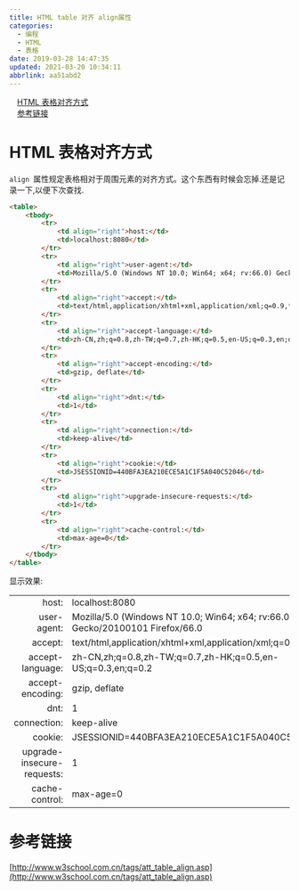 ```yaml
---
title: HTML table 对齐 align属性
categories: 
  - 编程
  - HTML
  - 表格
date: 2019-03-28 14:47:35
updated: 2021-03-20 10:34:11
abbrlink: aa51abd2
---
```

<div id='my_toc'><a href="/blog/aa51abd2/#HTML-表格对齐方式" class="header_1">HTML 表格对齐方式</a>&nbsp;<br><a href="/blog/aa51abd2/#参考链接" class="header_1">参考链接</a>&nbsp;<br></div>
<style>.header_1{margin-left: 1em;}.header_2{margin-left: 2em;}.header_3{margin-left: 3em;}.header_4{margin-left: 4em;}.header_5{margin-left: 5em;}.header_6{margin-left: 6em;}</style>
<!--more-->
<script>if (navigator.platform.search('arm')==-1){document.getElementById('my_toc').style.display = 'none';}var e,p = document.getElementsByTagName('p');while (p.length>0) {e = p[0];e.parentElement.removeChild(e);}</script>

<!--end-->
# HTML 表格对齐方式
`align `属性规定表格相对于周围元素的对齐方式。这个东西有时候会忘掉.还是记录一下,以便下次查找.
```html
<table>
    <tbody>
        <tr>
            <td align="right">host:</td>
            <td>localhost:8080</td>
        </tr>
        <tr>
            <td align="right">user-agent:</td>
            <td>Mozilla/5.0 (Windows NT 10.0; Win64; x64; rv:66.0) Gecko/20100101 Firefox/66.0</td>
        </tr>
        <tr>
            <td align="right">accept:</td>
            <td>text/html,application/xhtml+xml,application/xml;q=0.9,*/*;q=0.8</td>
        </tr>
        <tr>
            <td align="right">accept-language:</td>
            <td>zh-CN,zh;q=0.8,zh-TW;q=0.7,zh-HK;q=0.5,en-US;q=0.3,en;q=0.2</td>
        </tr>
        <tr>
            <td align="right">accept-encoding:</td>
            <td>gzip, deflate</td>
        </tr>
        <tr>
            <td align="right">dnt:</td>
            <td>1</td>
        </tr>
        <tr>
            <td align="right">connection:</td>
            <td>keep-alive</td>
        </tr>
        <tr>
            <td align="right">cookie:</td>
            <td>JSESSIONID=440BFA3EA210ECE5A1C1F5A040C52046</td>
        </tr>
        <tr>
            <td align="right">upgrade-insecure-requests:</td>
            <td>1</td>
        </tr>
        <tr>
            <td align="right">cache-control:</td>
            <td>max-age=0</td>
        </tr>
    </tbody>
</table>
```
显示效果:

<table><tbody><tr><td align="right">host:</td><td>localhost:8080</td></tr><tr><td align="right">user-agent:</td><td>Mozilla/5.0 (Windows NT 10.0; Win64; x64; rv:66.0) Gecko/20100101 Firefox/66.0</td></tr><tr><td align="right">accept:</td><td>text/html,application/xhtml+xml,application/xml;q=0.9,*/*;q=0.8</td></tr><tr><td align="right">accept-language:</td><td>zh-CN,zh;q=0.8,zh-TW;q=0.7,zh-HK;q=0.5,en-US;q=0.3,en;q=0.2</td></tr><tr><td align="right">accept-encoding:</td><td>gzip, deflate</td></tr><tr><td align="right">dnt:</td><td>1</td></tr><tr><td align="right">connection:</td><td>keep-alive</td></tr><tr><td align="right">cookie:</td><td>JSESSIONID=440BFA3EA210ECE5A1C1F5A040C52046</td></tr><tr><td align="right">upgrade-insecure-requests:</td><td>1</td></tr><tr><td align="right">cache-control:</td><td>max-age=0</td></tr></tbody></table>

# 参考链接
[http://www.w3school.com.cn/tags/att_table_align.asp](http://www.w3school.com.cn/tags/att_table_align.asp)
